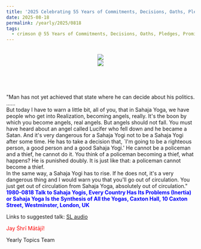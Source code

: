 ```yaml
---
title: '2025 Celebrating 55 Years of Commitments, Decisions, Oaths, Pledges, Promises, and Vows, Post 15'
date: 2025-08-18
permalink: /yearly/2025/0818
tags:
  - crimson @ 55 Years of Commitments, Decisions, Oaths, Pledges, Promises, and Vows
---
```


<br>
<div style="text-align: center"><img src="https://pub-b6058b8fc5314638989cdd5e49178be6.r2.dev/2025_55_Years.png" /></div>

<div style="text-align: center"><img src="https://pub-b6058b8fc5314638989cdd5e49178be6.r2.dev/1980-0826_Talk_to_Sahaja_Yogis_(Rakshabandhan_Day)_Caxton_Hall_10_Caxton_Street_Westminster_London_UK_01_(Asha_and_Peter_Brownscombe_Collection).png" /></div>

<br>
<p style="color:DarkGreen; text-align:center">
<font size="+2"><b></b><br></font>
</p>

<p>
"Man has not yet achieved that state where he can decide about his politics.<br>
......<br>
But today I have to warn a little bit, all of you, that in Sahaja Yoga, we have people who get into Realization, becoming angels, really. It's the boon by which you become angels, real angels. But angels should not fall. You must have heard about an angel called Lucifer who fell down and he became a Satan. And it's very dangerous for a Sahaja Yogi not to be a Sahaja Yogi after some time. He has to take a decision that, `I'm going to be a righteous person, a good person and a good Sahaja Yogi.' He cannot be a policeman and a thief, he cannot do it. You think of a policeman becoming a thief, what happens? He is punished doubly. It is just like that: a policeman cannot become a thief.<br>
In the same way, a Sahaja Yogi has to rise. If he does not, it's a very dangerous thing and I would warn you that you'll go out of circulation. You just get out of circulation from Sahaja Yoga, absolutely out of circulation."<br>
<font color="blue"><b>1980-0818 Talk to Sahaja Yogis, Every Country Has Its Problems (Inertia) or Sahaja Yoga Is the Synthesis of All the Yogas, Caxton Hall, 10 Caxton Street, Westminster, London, UK</b></font><br>
</p>

Links to suggested talk: <a href="https://soundcloud.com/sahaja-library/1980-0818-every-country-has"> SL audio</a><br>

<p style="color:red;">Jay Śhrī Mātājī!<br></p>

<p>Yearly Topics Team</p>